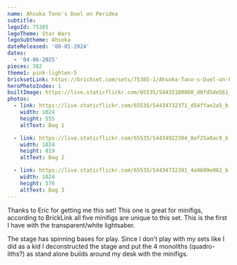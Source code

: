 ```yaml
---
name: Ahsoka Tano's Duel on Peridea
subtitle: 
legoId: 75385
legoTheme: Star Wars
legoSubtheme: Ahsoka
dateReleased: '08-01-2024'
dates:
  - '04-06-2025'
pieces: 382
theme1: pink-lighten-5
bricksetLink: https://brickset.com/sets/75385-1/Ahsoka-Tano-s-Duel-on-Peridea
heroPhotoIndex: 1
builtImage: https://live.staticflickr.com/65535/54435100860_d8fd5de561_b.jpg
photos:
  - link: https://live.staticflickr.com/65535/54434732371_d54ffae2a5_b.jpg
    width: 1024
    height: 555
    altText: Bag 1

  - link: https://live.staticflickr.com/65535/54434922304_8ef25a0ac9_b.jpg
    width: 1024
    height: 819
    altText: Bag 2

  - link: https://live.staticflickr.com/65535/54434732391_4a9609e002_b.jpg
    width: 1024
    height: 576
    altText: Bag 3
---
```


Thanks to Eric for getting me this set!
This one is great for minifigs, according to BrickLink all five minifigs are unique to this set.
This is the first I have with the transparent/white lightsaber.

The stage has spinning bases for play.
Since I don’t play with my sets like I did as a kid I deconstructed the stage and put the 4 monoliths (quadro-liths?) as stand alone builds around my desk with the minifigs.
